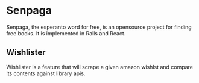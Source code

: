 # Senpaga

Senpaga, the esperanto word for free, is an opensource project for finding free books. It is implemented in Rails and React. 

## Wishlister

Wishlister is a feature that will scrape a given amazon wishlst and compare its contents against library apis.
